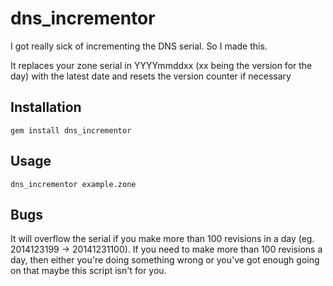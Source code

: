 dns_incrementor
===============

I got really sick of incrementing the DNS serial. So I made this.

It replaces your zone serial in YYYYmmddxx (xx being the version for the day) with the latest date and resets the version counter if necessary

Installation
------------

`gem install dns_incrementor`

Usage
-----

`dns_incrementor example.zone`

Bugs
----

It will overflow the serial if you make more than 100 revisions in a day (eg. 2014123199 -> 20141231100). If you need to make more than 100 revisions a day, then either you're doing something wrong or you've got enough going on that maybe this script isn't for you.
